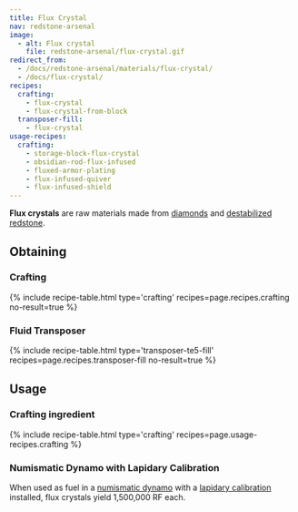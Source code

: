 ```yaml
---
title: Flux Crystal
nav: redstone-arsenal
image:
  - alt: Flux crystal
    file: redstone-arsenal/flux-crystal.gif
redirect_from:
  - /docs/redstone-arsenal/materials/flux-crystal/
  - /docs/flux-crystal/
recipes:
  crafting:
    - flux-crystal
    - flux-crystal-from-block
  transposer-fill:
    - flux-crystal
usage-recipes:
  crafting:
    - storage-block-flux-crystal
    - obsidian-rod-flux-infused
    - fluxed-armor-plating
    - flux-infused-quiver
    - flux-infused-shield
---
```


**Flux crystals** are raw materials made from
[diamonds](https://minecraft.gamepedia.com/Diamond) and [destabilized
redstone](/docs/thermal-foundation/destabilized-redstone/).


Obtaining
---------

### Crafting
{% include recipe-table.html type='crafting' recipes=page.recipes.crafting no-result=true %}

### Fluid Transposer
{% include recipe-table.html type='transposer-te5-fill' recipes=page.recipes.transposer-fill no-result=true %}


Usage
-----

### Crafting ingredient
{% include recipe-table.html type='crafting' recipes=page.usage-recipes.crafting %}

### Numismatic Dynamo with Lapidary Calibration
When used as fuel in a [numismatic dynamo](/docs/thermal-expansion/numismatic-dynamo/) with a
[lapidary calibration](/docs/thermal-expansion/augment-lapidary-calibration/) installed, flux
crystals yield 1,500,000 RF each.
